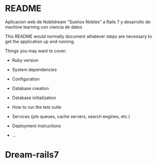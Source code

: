 # README
Aplicacion web de Noblidream "Sueños Nobles" a Rails 7 y desarrollo de machine learning con ciencia de datos

This README would normally document whatever steps are necessary to get the
application up and running.

Things you may want to cover:

* Ruby version

* System dependencies

* Configuration

* Database creation

* Database initialization

* How to run the test suite

* Services (job queues, cache servers, search engines, etc.)

* Deployment instructions

* ...
# Dream-rails7
